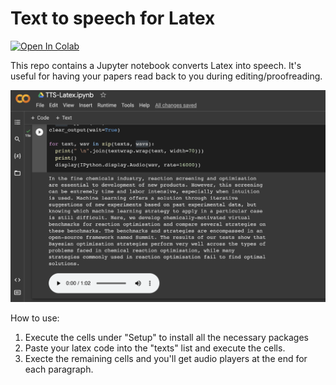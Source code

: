 # Text to speech for Latex

<p>
<a href="https://colab.research.google.com/github/marcosfelt/latex2speech/blob/main/tts_latex.ipynb"><img src="https://colab.research.google.com/assets/colab-badge.svg" alt="Open In Colab"/></a>
</p>

This repo contains a Jupyter notebook converts Latex into speech. It's useful for having your papers read back to you during editing/proofreading.

![Screenshot of Google Colab](colab_screenshot.png)

How to use:

1. Execute the cells under "Setup" to install all the necessary packages
2. Paste your latex code into the "texts" list and execute the cells.
3. Execte the remaining cells and you'll get audio players at the end for each paragraph.
